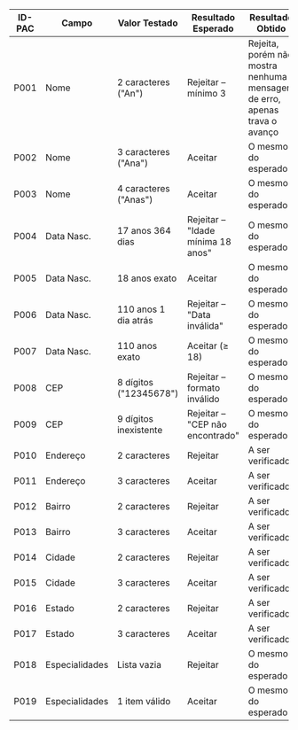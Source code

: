 | ID-PAC | Campo          | Valor Testado          | Resultado Esperado                | Resultado Obtido | Status  |
| ------ | -------------- | ---------------------- | --------------------------------- | ---------------- | ------- |
| P001   | Nome           | 2 caracteres ("An")    | Rejeitar – mínimo 3               | Rejeita, porém não mostra nenhuma mensagem de erro, apenas trava o avanço | ⚠ Incompleto |
| P002   | Nome           | 3 caracteres ("Ana")   | Aceitar                           | O mesmo do esperado | ✔️ Passou |
| P003   | Nome           | 4 caracteres ("Anas")  | Aceitar                           | O mesmo do esperado | ✔️ Passou |
| P004   | Data Nasc.     | 17 anos 364 dias       | Rejeitar – "Idade mínima 18 anos" | O mesmo do esperado | ✔️ Passou |
| P005   | Data Nasc.     | 18 anos exato          | Aceitar                           | O mesmo do esperado | ✔️ Passou |
| P006   | Data Nasc.     | 110 anos 1 dia atrás   | Rejeitar – "Data inválida"        | O mesmo do esperado | ✔️ Passou |
| P007   | Data Nasc.     | 110 anos exato         | Aceitar (≥ 18)                    | O mesmo do esperado | ✔️ Passou |
| P008   | CEP            | 8 dígitos ("12345678") | Rejeitar – formato inválido       | O mesmo do esperado | ✔️ Passou |
| P009   | CEP            | 9 dígitos inexistente  | Rejeitar – "CEP não encontrado"   | O mesmo do esperado | ✔️ Passou |
| P010   | Endereço       | 2 caracteres           | Rejeitar                          | A ser verificado | Pending |
| P011   | Endereço       | 3 caracteres           | Aceitar                           | A ser verificado | Pending |
| P012   | Bairro         | 2 caracteres           | Rejeitar                          | A ser verificado | Pending |
| P013   | Bairro         | 3 caracteres           | Aceitar                           | A ser verificado | Pending |
| P014   | Cidade         | 2 caracteres           | Rejeitar                          | A ser verificado | Pending |
| P015   | Cidade         | 3 caracteres           | Aceitar                           | A ser verificado | Pending |
| P016   | Estado         | 2 caracteres           | Rejeitar                          | A ser verificado | Pending |
| P017   | Estado         | 3 caracteres           | Aceitar                           | A ser verificado | Pending |
| P018   | Especialidades | Lista vazia            | Rejeitar                          | O mesmo do esperado | ✔️ Passou |
| P019   | Especialidades | 1 item válido          | Aceitar                           | O mesmo do esperado | ✔️ Passou |
